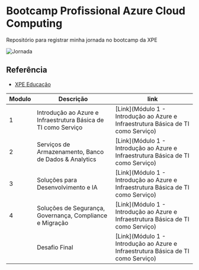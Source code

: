 
# Bootcamp Profissional Azure Cloud Computing

Repositório para registrar minha jornada no bootcamp da XPE



![Jornada](https://github.com/robertoricci/XPE-Bootcamp-Profissional-Azure-Cloud-Computing/blob/main/Jornada%20do%20Bootcamp.png?raw=true)
## Referência

 - [XPE Educação](https://www.xpeducacao.com.br/)


 |Modulo |Descrição|link|
|-----|--------|--------|
|1|Introdução ao Azure e Infraestrutura Básica de TI como Serviço| [Link](Módulo 1 - Introdução ao Azure e Infraestrutura Básica de TI como Serviço)
|2| Serviços de Armazenamento, Banco de Dados & Analytics| [Link](Módulo 1 - Introdução ao Azure e Infraestrutura Básica de TI como Serviço)
|3|Soluções para Desenvolvimento e IA| [Link](Módulo 1 - Introdução ao Azure e Infraestrutura Básica de TI como Serviço) 
|4|Soluções de Segurança, Governança, Compliance e Migração| [Link](Módulo 1 - Introdução ao Azure e Infraestrutura Básica de TI como Serviço) 
| |Desafio Final| [Link](Módulo 1 - Introdução ao Azure e Infraestrutura Básica de TI como Serviço) 

